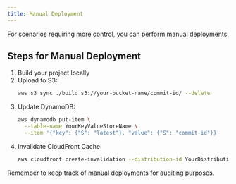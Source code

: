 ```yaml
---
title: Manual Deployment
---
```



For scenarios requiring more control, you can perform manual deployments.

## Steps for Manual Deployment

1. Build your project locally
2. Upload to S3:
   ```bash
   aws s3 sync ./build s3://your-bucket-name/commit-id/ --delete
   ```
3. Update DynamoDB:
   ```bash
   aws dynamodb put-item \
     --table-name YourKeyValueStoreName \
     --item '{"key": {"S": "latest"}, "value": {"S": "commit-id"}}'
   ```
4. Invalidate CloudFront Cache:
   ```bash
   aws cloudfront create-invalidation --distribution-id YourDistributionId --paths "/*"
   ```

Remember to keep track of manual deployments for auditing purposes.